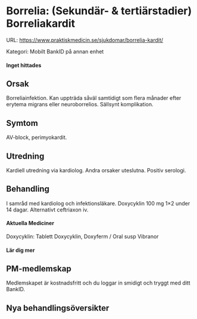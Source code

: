 # Borrelia: (Sekundär- & tertiärstadier) Borreliakardit

URL: https://www.praktiskmedicin.se/sjukdomar/borrelia-kardit/



Kategori: Mobilt BankID på annan enhet

#### Inget hittades

## Orsak

Borreliainfektion. Kan uppträda såväl samtidigt som flera månader efter erytema migrans eller neuroborrelios. Sällsynt komplikation.

## Symtom

AV-block, perimyokardit.

## Utredning

Kardiell utredning via kardiolog. Andra orsaker uteslutna. Positiv serologi.

## Behandling

I samråd med kardiolog och infektionsläkare. Doxycyklin 100 mg 1×2 under 14 dagar. Alternativt ceftriaxon iv.

#### Aktuella Mediciner

Doxycyklin: Tablett Doxycyklin, Doxyferm / Oral susp Vibranor

#### Lär dig mer

## PM-medlemskap

Medlemskapet är kostnadsfritt och du loggar in smidigt och tryggt med ditt BankID.

## Nya behandlingsöversikter

